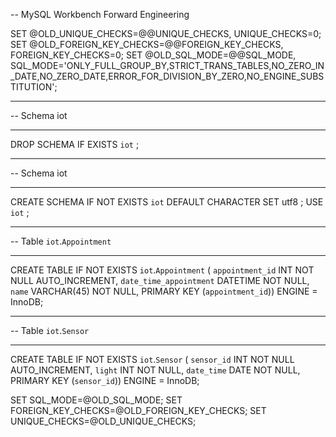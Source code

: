 -- MySQL Workbench Forward Engineering

SET @OLD_UNIQUE_CHECKS=@@UNIQUE_CHECKS, UNIQUE_CHECKS=0;
SET @OLD_FOREIGN_KEY_CHECKS=@@FOREIGN_KEY_CHECKS, FOREIGN_KEY_CHECKS=0;
SET @OLD_SQL_MODE=@@SQL_MODE, SQL_MODE='ONLY_FULL_GROUP_BY,STRICT_TRANS_TABLES,NO_ZERO_IN_DATE,NO_ZERO_DATE,ERROR_FOR_DIVISION_BY_ZERO,NO_ENGINE_SUBSTITUTION';

-- -----------------------------------------------------
-- Schema iot
-- -----------------------------------------------------
DROP SCHEMA IF EXISTS `iot` ;

-- -----------------------------------------------------
-- Schema iot
-- -----------------------------------------------------
CREATE SCHEMA IF NOT EXISTS `iot` DEFAULT CHARACTER SET utf8 ;
USE `iot` ;

-- -----------------------------------------------------
-- Table `iot`.`Appointment`
-- -----------------------------------------------------
CREATE TABLE IF NOT EXISTS `iot`.`Appointment` (
`appointment_id` INT NOT NULL AUTO_INCREMENT,
`date_time_appointment` DATETIME NOT NULL,
`name` VARCHAR(45) NOT NULL,
PRIMARY KEY (`appointment_id`))
ENGINE = InnoDB;


-- -----------------------------------------------------
-- Table `iot`.`Sensor`
-- -----------------------------------------------------
CREATE TABLE IF NOT EXISTS `iot`.`Sensor` (
`sensor_id` INT NOT NULL AUTO_INCREMENT,
`light` INT NOT NULL,
`date_time` DATE NOT NULL,
PRIMARY KEY (`sensor_id`))
ENGINE = InnoDB;


SET SQL_MODE=@OLD_SQL_MODE;
SET FOREIGN_KEY_CHECKS=@OLD_FOREIGN_KEY_CHECKS;
SET UNIQUE_CHECKS=@OLD_UNIQUE_CHECKS;
